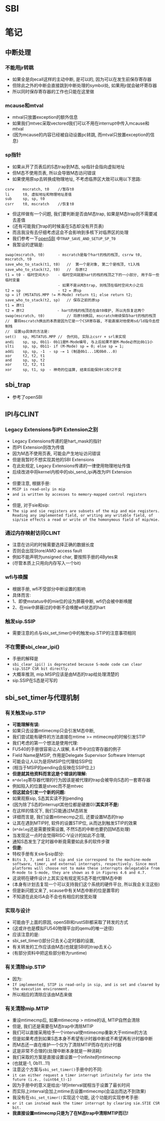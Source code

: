 # SBI

# 笔记

## 中断处理

### 不能用jr转跳
- 如果全是向ecall这样的主动中断, 是可以的, 因为可以在发生前保存寄存器
- 但除此之外的中断会直接跳到中断处理的symbol处, 如果用jr就会破坏寄存器
- 所以同时保存寄存器的工作也只能在这里做

### mcause和mtval
- mtval只放置exception的额外信息
- 如果我们mtvec采取vectored我们可以不用在interrupt中传入mcause和mtval
- (因为mcause的内容已经被自动设置pc转跳, 而mtval只放置exception的信息)

### sp指针
- 如果从开了页表后的S态trap到M态, sp指针会指向虚拟地址
- 但M态不使用页表, 所以会导致M态访问错误
- 如果使用原sp去转换成物理地址, 不考虑临界区大致可以用以下思路:
```
csrw    mscratch, t0    //暂存t0
li      t0, 虚拟地址和物理地址差值
sub     sp, sp, t0
csrr    t0, mscratch    //恢复t0
```
- 但这样做有一个问题, 我们要判断是否由M态trap, 如果是M态trap则不需要减去差值
- (还有可能我们trap的时候虽在S态却没有开页表)
- 而且我没有去仔细考虑这会不会影响到多核下对临界区的处理
- 我们参考一下[openSBI](https://github.com/riscv-software-src/opensbi/blob/master/firmware/fw_base.S) 中`TRAP_SAVE_AND_SETUP_SP_T0`
- 我暂设的逻辑是:
```
swap(mscratch, t0)      - mscratch是每个hart的栈的栈顶, csrrw t0, mscratch, t0
save_who_to_stack(t1, t0)   //  第一个是对象, 第二个是栈顶, t1入栈
save_who_to_stack(t2, t0)   //  存原t2
t1 = t0 - 临时空间大小    - 临时空间就是hart的栈的栈顶之下的一小部分, 用于存一些临时变量
                        - 如果不是从M态trap, 则栈顶在临时空间大小之后
t2 = sp                 - t2 = 原sp
sp = if (MSTATUS.MPP != M-Mode) return t1; else return t2;
save_who_to_stack(t2, sp)   // 保存之前的原sp
t1 = 原t1                    
t2 = 原t2               - hart的栈的栈顶还在由t0维护, 所以先恢复这两个
swap(mscratch, t0)          // 将原t0换回, mscratch继续保存hart的栈的栈顶
//  要将mscratch换出的本质是因为它是一个CSR寄存器, 不能直接对他使用sd/ld指令去控制栈
//  设置sp具体的方法是:
set()   sp, MSTATUS.MPP //  伪代码, 实际上csrr + srl来实现
andi    sp, sp, 0b11- 0b11是M-Mode编号, 与上后如果不是M-Mode必然比0b11小
slti    sp, sp, 0b11- if (M-Mode) sp = 0; else sp = 1;
addi    sp, sp, -1  - sp -= 1 (制造0b1...1和0b0...0)
xor     t2, t2, t1
and     sp, sp, t2
xor     t2, t2, t1
xor     sp, t1, sp  - 神奇的位运算, 结束后能保持t1和t2不变
```

## sbi_trap
- 参考了openSBI

## IPI与CLINT

### Legacy Extensions与IPI Extension之别
- Legacy Extensions传递的是hart_mask的指针
- 而IPI Extension则改为传值
- 因为M态不使用页表, 可能会产生地址访问错误
- 但是我暂时不想实现其他的SBI Extensions
- 在此处规定, Legacy Extensions传递的一律使用物理地址传值
- 后续改进中将kernel内核中的sbi_send_ipi再改为IPI Extension
- 
- 但要注意, 根据手册:
- `MSIP is read-only in mip`
- ```and is written by accesses to memory-mapped control registers```
- 
- 但是, 对于sie和sip:
- ```The sip and sie registers are subsets of the mip and mie registers. Reading any implemented field, or writing any writable field, of sip/sie effects a read or write of the homonymous field of mip/mie.```

### 通过内存映射访问CLINT
- 注意在访问的时候需要选择正确的数据长度
- 否则会出现Store/AMO access fault
- 例如不能声明为unsigned char, 要按照手册的4Bytes来
- (尽管本质上只用向内存写入一个bit)

### wfi与唤醒
- 根据手册, wfi不受部分中断设置的影响
- 具体而言:
- 1、即使mstatus中的mie位的设为屏蔽中断, wfi仍会被中断唤醒
- 2、在mie中屏蔽过的中断不会唤醒wfi状态的hart

### 触发sip.SSIP
- 需要注意的点与sbi_set_timer()中的触发sip.STIP的注意事项相同

### 不在需要sbi_clear_ipi()
- 手册的解释是
- ```sbi_clear_ipi() is deprecated because S-mode code can clear sip.SSIP CSR bit directly.```
- 大概率推测, mip.MSIP应该是由M态的trap给处理清楚的
- sip.SSIP在S态是可写的

## sbi_set_timer与代理机制

### 有关触发sip.STIP
- **可能理解有误:**
- 如果只去设置mtimecmp只会引发M态中断,
- 我们尝试能有硬件的方法直接在mtime >= mtimecmp的时候引发STIP
- 我们考虑的第一个想法是使用代理:
- FU540的手册很容易让人误解, 8.4节中对应寄存器的例子
- Field Name是MSIP, 作用是Delegate Supervisor Software Interrupt
- 可能会让人以为是将MSIP位代理给SSIP位
- (相当于MSIP的pending会反映在SSIP位上)
- **但是就其他资料而言这是个错误的理解:**
- `m*deleg`寄存器代理的行为因该是被代理的trap会被导向S态的一套寄存器
- 例如陷入的位置是stvec而不是mtvec
- **但这就会引发一个新的问题:**
- 如果观察sip, S态其实读不到pending
- (因为除了S态的interrupt其他位都是硬置0)(**其实并不是**)
- 在这样的情况下, 我们只能通过M态转发
- 详细而言是, 我们设置mtimecmp之后, 还要设置M态的trap
- 让其在遇到MTIP时, 软件的设置STIP位, 从而达到触发STIP的效果
- (`m*deleg`还是需要按需设置, 不然S态的中断也要扔回M态处理)
- 当发现这一点时会觉得RISC-V设计的如此不合理, 
- 通知S态发生了定时器中断竟需要如此多的软件步骤
- **但是:**
- 特权手册有关sie与sip部分:
- ```Bits 3, 7, and 11 of sip and sie correspond to the machine-mode software, timer, and external interrupts, respectively. Since most platforms will choose not to make these interrupts delegatable from M-mode to S-mode, they are shown as 0 in Figures 4.6 and 4.7.```
- 这说明在硬件设计上其实没有规定死S态不能代理M态中断
- (本身有计划去复现一个可以支持我们这个系统的硬件平台, 所以我会关注这些)
- 但是新问题又来了, scause中有关M态中断的位是置零的
- 不知道在此处ISA会不会也有相应的放宽处理

### 实现与设计
- 可能由于上面的原因, openSBI和rustSBI都采取了转发的方式
- (这或许也是模拟FU540物理平台的qemu的唯一途径)
- 应该注意的是:
- sbi_set_timer()部分只去关心定时器的设置, 
- 有关转发的工作应该由M态(也就是SBI的)trap去关心
- (有部分资料中把这些部分称为runtime)

### 有关清除sip.STIP
- 因为:
- ```If implemented, STIP is read-only in sip, and is set and cleared by the execution environment.```
- 所以相应的清除应该由M态来做

### 有关清除mip.MTIP
- 重设mtimecmp后, 如果mtimecmp > mtime的话, MTIP自然会清除
- 但是, 我们还是需要在M态trap中清除MTIP
- 我们可以直接采用给予一个interval使mtimecmp重新大于mtime的方法
- 但是如果考虑到如果S态本身不希望有计时器中断或不希望再有计时器中断
- 而M态还一直在维护一个仅为了清除MTIP而存在的计时器
- 这是非常不合理的(处理中断本身就是一种消耗)
- 我们采取的方案是直接设置设置一个infinite的mtimecmp
- (也就是-1, 0b11...11)
- 注意这个方案与`sbi_set_timer()`手册中的不同:
- ```it can either request a timer interrupt infinitely far into the future (i.e., (uint64_t)-1)```
- 因为手册中的意义是给出-1的interval就相当于设置了最长时间
- 而实际上interval会加上mtime去设置mtimecmp(会溢出而达不到效果)
- 我没有在`sbi_set_timer()`实现这个功能, 这个功能的实现参考手册:
- ```or it can instead mask the timer interrupt by clearing sie.STIE CSR bit.```
- **我直接设置mtimecmp只是为了在M态trap中清除MTIP而已!**

